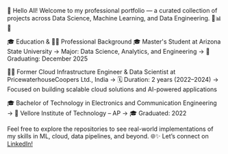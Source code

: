 👋 Hello All! 
Welcome to my professional portfolio — a curated collection of projects across Data Science, Machine Learning, and Data Engineering. 🚀📊🤖

🎓 Education & 🧑‍💼 Professional Background
🎓 Master's Student at Arizona State University
→ Major: Data Science, Analytics, and Engineering
→ 📅 Graduating: December 2025

🧑‍💼 Former Cloud Infrastructure Engineer & Data Scientist at PricewaterhouseCoopers Ltd., India
→ 🗓️ Duration: 2 years (2022–2024)
→ Focused on building scalable cloud solutions and AI-powered applications

🎓 Bachelor of Technology in Electronics and Communication Engineering
→ 📍 Vellore Institute of Technology – AP
→ 🎓 Graduated: 2022

Feel free to explore the repositories to see real-world implementations of my skills in ML, cloud, data pipelines, and beyond. 🌐✨
Let’s connect on [LinkedIn!](https://www.linkedin.com/in/lasyapriya-vavilala/)
